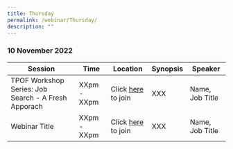 ```yaml
---
title: Thursday
permalink: /webinar/Thursday/
description: ""
---
```

### 10 November 2022

| Session | Time | Location | Synopsis | Speaker |
| - | - | - | - | - |
| TPOF Workshop Series: Job Search - A Fresh Apporach  | XXpm - XXpm | Click [here](https://teams.microsoft.com/l/meetup-join/19:4EcoKuqb71iF7HAmajW0VPeFg7cJCjEjmEFUjgK4E5g1@thread.tacv2/1656384425550?context=%7B%22Tid%22:%2225a99bf0-8e72-472a-ae50-adfbdf0df6f1%22,%22Oid%22:%22c083ea69-58c5-4cf2-9ce1-de712a1a8226%22%7D) to join | XXX  | Name, Job Title |
| Webinar Title  | XXpm - XXpm | Click [here](https://teams.microsoft.com/l/meetup-join/19:4EcoKuqb71iF7HAmajW0VPeFg7cJCjEjmEFUjgK4E5g1@thread.tacv2/1656384425550?context=%7B%22Tid%22:%2225a99bf0-8e72-472a-ae50-adfbdf0df6f1%22,%22Oid%22:%22c083ea69-58c5-4cf2-9ce1-de712a1a8226%22%7D) to join | XXX  | Name, Job Title |